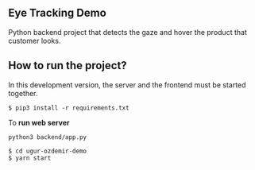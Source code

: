 ## Eye Tracking Demo

Python backend project that detects the gaze and hover the product that customer looks.


## How to run the project?

In this development version, the server and the frontend must be started together.
```
$ pip3 install -r requirements.txt
```

To **run web server** 
```
python3 backend/app.py
```
```
$ cd ugur-ozdemir-demo
$ yarn start
```